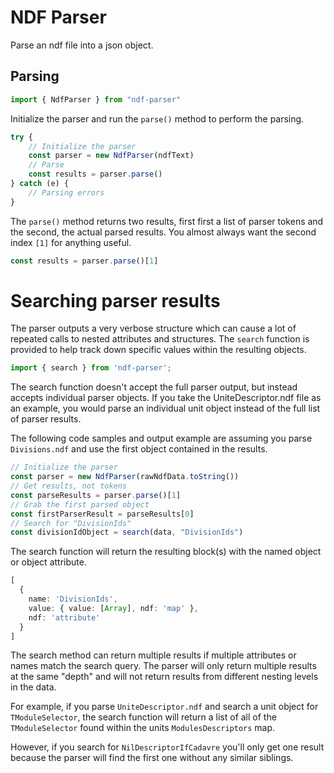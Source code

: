 # NDF Parser
Parse an ndf file into a json object.

## Parsing
```typescript
import { NdfParser } from "ndf-parser"
```


Initialize the parser and run the `parse()` method to perform the parsing. 

```typescript
try {
    // Initialize the parser
    const parser = new NdfParser(ndfText)
    // Parse
    const results = parser.parse()
} catch (e) { 
    // Parsing errors 
}
```

The `parse()` method returns two results, first first a list of parser tokens and the second, the actual parsed results.  You almost always want the second index `[1]` for anything useful.
```typescript
const results = parser.parse()[1]
```

# Searching parser results
The parser outputs a very verbose structure which can cause a lot of repeated calls to nested attributes and structures.  The `search` function is provided to help track down specific values within the resulting objects.  


```typescript
import { search } from 'ndf-parser';
```

The search function doesn't accept the full parser output, but instead accepts individual parser objects. If you take the UniteDescriptor.ndf file as an example, you would parse an individual unit object instead of the full list of parser results. 

The following code samples and output example are assuming you parse `Divisions.ndf` and use the first object contained in the results.

```typescript
// Initialize the parser
const parser = new NdfParser(rawNdfData.toString())
// Get results, not tokens
const parseResults = parser.parse()[1]
// Grab the first parsed object
const firstParserResult = parseResults[0]
// Search for "DivisionIds"
const divisionIdObject = search(data, "DivisionIds")
```

The search function will return the resulting block(s) with the named object or object attribute.

```typescript
[
  {
    name: 'DivisionIds',
    value: { value: [Array], ndf: 'map' },
    ndf: 'attribute'
  }
]
```

The search method can return multiple results if multiple attributes or names match the search query.  The parser will only return multiple results at the same "depth" and will not return results from different nesting levels in the data.

For example, if you parse `UniteDescriptor.ndf` and search a unit object for `TModuleSelector`, the search function will return a list of all of the `TModuleSelector` found within the units `ModulesDescriptors` map.

However, if you search for `NilDescriptorIfCadavre` you'll only get one result because the parser will find the first one without any similar siblings.
